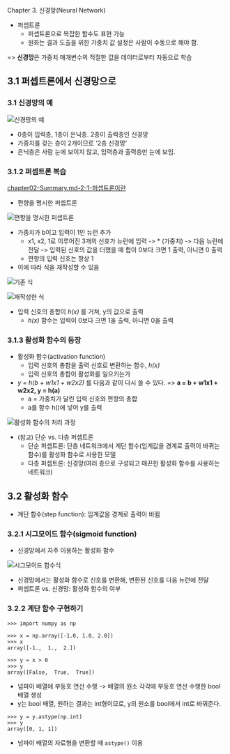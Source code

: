 Chapter 3. 신경망(Neural Network)
- 퍼셉트론
	- 퍼셉트론으로 복잡한 함수도 표현 가능
	- 원화는 결과 도출을 위한 가중치 값 설정은 사람이 수동으로 해야 함.

=> **신경망**은 가중치 매개변수의 적절한 값을 데이터로부터 자동으로 학습
## 3.1 퍼셉트론에서 신경망으로
### 3.1 신경망의 예
![신경망의 예](https://user-images.githubusercontent.com/61455647/113971138-24bd9f80-9873-11eb-858b-42327588649b.png)
- 0층이 입력층, 1층이 은닉층. 2층이 출력층인 신경망
- 가중치를 갖는 층이 2개이므로 '2층 신경망'
- 은닉층은 사람 눈에 보이지 않고, 입력층과 출력층만 눈에 보임.
### 3.1.2 퍼셉트론 복습
[chapter02-Summary.md-2-1-퍼셉트론이란](https://github.com/kyurimki/Study-DeepLearningFromScratch/blob/main/chapter02/chapter02-Summary.md#21-%ED%8D%BC%EC%85%89%ED%8A%B8%EB%A1%A0%EC%9D%B4%EB%9E%80)
- 편향을 명시한 퍼셉트론

![편향을 명시한 퍼셉트론](https://user-images.githubusercontent.com/61455647/113971739-53884580-9874-11eb-94cf-25e147ef6404.png)

  - 가중치가 b이고 입력이 1인 뉴런 추가
	- x1, x2, 1로 이루어진 3개의 신호가 뉴런에 입력 -> * (가중치) -> 다음 뉴런에 전달 -> 입력된 신호의 값을 더했을 때 합이 0보다 크면 1 출력, 아니면 0 출력
	- 편향의 입력 신호는 항상 1
- 이에 따라 식을 재작성할 수 있음

![기존 식](https://user-images.githubusercontent.com/61455647/113534842-c7c0b000-960c-11eb-851c-af88e2e79a5b.png)

![재작성한 식](https://user-images.githubusercontent.com/61455647/113972185-32742480-9875-11eb-8aee-dc637a928292.png)

  - 입력 신호의 총합이 *h(x)* 를 거쳐, y의 값으로 출력
	- *h(x)* 함수는 입력이 0보다 크면 1을 출력, 아니면 0을 출력
### 3.1.3 활성화 함수의 등장
- 활성화 함수(activation function)
	- 입력 신호의 총합을 출력 신호로 변환하는 함수, *h(x)*
	- 입력 신호의 총합이 활성화를 일으키는가
- *y = h(b + w1x1 + w2x2)* 를 다음과 같이 다시 쓸 수 있다.
    => **a = b + w1x1 + w2x2, y = h(a)**
    - a = 가중치가 달린 입력 신호와 편향의 총합
    - a를 함수 h()에 넣어 y를 출력

![활성화 함수의 처리 과정](https://user-images.githubusercontent.com/61455647/113974141-669d1480-9878-11eb-9e2e-a5ea58c36637.png)

- (참고) 단순 vs. 다층 퍼셉트론
	- 단순 퍼셉트론: 단층 네트워크에서 계단 함수(임계값을 경계로 출력이 바뀌는 함수)를 활성화 함수로 사용한 모델
	- 다층 퍼셉트론: 신경망(여러 층으로 구성되고 매끈한 활성화 함수를 사용하는 네트워크)
## 3.2 활성화 함수
- 계단 함수(step function): 임계값을 경계로 출력이 바뀜
### 3.2.1 시그모이드 함수(sigmoid function)
- 신경망에서 자주 이용하는 활성화 함수

![시그모이드 함수식](https://user-images.githubusercontent.com/61455647/113975198-1e7ef180-987a-11eb-8d00-6a266f7cc2d7.png)

- 신경망에서는 활성화 함수로 신호를 변환해, 변환된 신호를 다음 뉴런에 전달
- 퍼셉트론 vs. 신경망: 활성화 함수의 여부
### 3.2.2 계단 함수 구현하기
```
>>> import numpy as np

>>> x = np.array([-1.0, 1.0, 2.0])
>>> x
array([-1.,  1.,  2.])

>>> y = x > 0
>>> y
array([False,  True,  True])
```
- 넘파이 배열에 부등호 연산 수행 -> 배열의 원소 각각에 부등호 연산 수행한 bool 배열 생성
- y는 bool 배열, 원하는 결과는 int형이므로, y의 원소를 bool에서 int로 바꿔준다.
```
>>> y = y.astype(np.int)
>>> y
array([0, 1, 1])
```
- 넘파이 배열의 자료형을 변환할 때 `astype()` 이용
